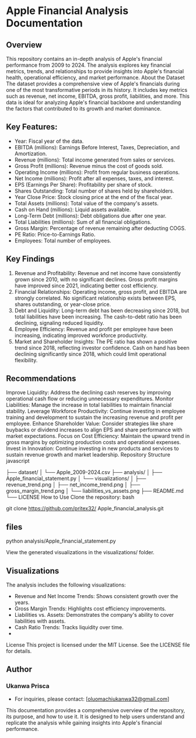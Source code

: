 
# Apple Financial Analysis Documentation
## Overview
This repository contains an in-depth analysis of Apple's financial performance from 2009 to 2024. The analysis explores key financial metrics, trends, and relationships to provide insights into Apple's financial health, operational efficiency, and market performance.
About the Dataset
The dataset provides a comprehensive view of Apple's financials during one of the most transformative periods in its history. It includes key metrics such as revenue, net income, EBITDA, gross profit, liabilities, and more. This data is ideal for analyzing Apple's financial backbone and understanding the factors that contributed to its growth and market dominance.
## Key Features:
- Year: Fiscal year of the data.
- EBITDA (millions): Earnings Before Interest, Taxes, Depreciation, and Amortization.
- Revenue (millions): Total income generated from sales or services.
- Gross Profit (millions): Revenue minus the cost of goods sold.
- Operating Income (millions): Profit from regular business operations.
- Net Income (millions): Profit after all expenses, taxes, and interest.
- EPS (Earnings Per Share): Profitability per share of stock.
- Shares Outstanding: Total number of shares held by shareholders.
- Year Close Price: Stock closing price at the end of the fiscal year.
- Total Assets (millions): Total value of the company's assets.
- Cash on Hand (millions): Liquid assets available.
- Long-Term Debt (millions): Debt obligations due after one year.
- Total Liabilities (millions): Sum of all financial obligations.
- Gross Margin: Percentage of revenue remaining after deducting COGS.
- PE Ratio: Price-to-Earnings Ratio.
- Employees: Total number of employees.
## Key Findings
1. Revenue and Profitability:
Revenue and net income have consistently grown since 2010, with no significant declines.
Gross profit margins have improved since 2021, indicating better cost efficiency.
2. Financial Relationships:
Operating income, gross profit, and EBITDA are strongly correlated.
No significant relationship exists between EPS, shares outstanding, or year-close price.
3. Debt and Liquidity:
Long-term debt has been decreasing since 2018, but total liabilities have been increasing.
The cash-to-debt ratio has been declining, signaling reduced liquidity.
4. Employee Efficiency:
Revenue and profit per employee have been increasing, indicating improved workforce productivity.
5. Market and Shareholder Insights:
The PE ratio has shown a positive trend since 2018, reflecting investor confidence.
Cash on hand has been declining significantly since 2018, which could limit operational flexibility.
## Recommendations
Improve Liquidity:
Address the declining cash reserves by improving operational cash flow or reducing unnecessary expenditures.
Monitor Liabilities:
Manage the increase in total liabilities to maintain financial stability.
Leverage Workforce Productivity:
Continue investing in employee training and development to sustain the increasing revenue and profit per employee.
Enhance Shareholder Value:
Consider strategies like share buybacks or dividend increases to align EPS and share performance with market expectations.
Focus on Cost Efficiency:
Maintain the upward trend in gross margins by optimizing production costs and operational expenses.
Invest in Innovation:
Continue investing in new products and services to sustain revenue growth and market leadership.
Repository Structure
javascript


├── dataset/
│   └── Apple_2009-2024.csv
├── analysis/
│   ├── Apple_financial_statement.py
│   └── visualizations/
│       ├── revenue_trend.png
│       ├── net_income_trend.png
│       ├── gross_margin_trend.png
│       └── liabilities_vs_assets.png
├── README.md
└── LICENSE
How to Use
Clone the repository:
bash


git clone https://github.com/pritex32/ Apple_financial_analysis.git

## files
python analysis/Apple_financial_statement.py

View the generated visualizations in the visualizations/ folder.
## Visualizations
The analysis includes the following visualizations:
- Revenue and Net Income Trends: Shows consistent growth over the years.
- Gross Margin Trends: Highlights cost efficiency improvements.
- Liabilities vs. Assets: Demonstrates the company's ability to cover liabilities with assets.
- Cash Ratio Trends: Tracks liquidity over time.
- 
License
This project is licensed under the MIT License. See the LICENSE file for details.

## Author
### Ukanwa Prisca
- For inquiries, please contact: [oluomachiukanwa32@gmail.com]

This documentation provides a comprehensive overview of the repository, its purpose, and how to use it. It is designed to help users understand and replicate the analysis while gaining insights into Apple's financial performance.
